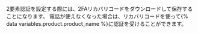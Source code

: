 2要素認証を設定する際には、2FAリカバリコードをダウンロードして保存することになります。 電話が使えなくなった場合は、リカバリコードを使って{% data variables.product.product_name %}に認証を受けることができます。
